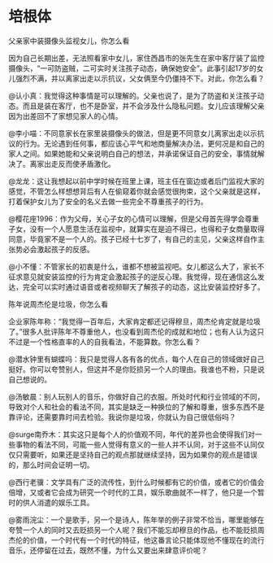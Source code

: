 # 培根体

父亲家中装摄像头监视女儿，你怎么看 

因为自己长期出差，无法照看家中女儿，家住西昌市的张先生在家中客厅装了监控摄像头，“一可防盗贼，二可实时关注孩子动态，确保她安全”。此事引起17岁的女儿强烈不满，并以离家出走以示抗议，父女俩至今仍僵持不下。对此，你怎么看？ 

@认小真：我觉得这种事情是可以理解的。父亲也说了，是为了防盗和关注孩子动态。而且是装在客厅，也不是卧室，并不会涉及什么隐私问题。女儿应该理解父亲因为出差回不了家想见家人的心情。 

@李小喵：不同意家长在家里装摄像头的做法，但是更不同意女儿离家出走以示抗议的行为。无论遇到任何事，都应该心平气和地商量解决办法，更何况是和自己的家人之间。如果她能和父亲说明白自己的想法，并承诺保证自己的安全，事情就解决了。离家出走反而使矛盾激化。 

@龙龙：这让我想起以前中学时候在班里上课，班主任在窗边或者后门监视大家的感觉，不管怎么样想想背后有人在偷窥着你就会感觉很拘束，这个父亲就是这样，打着保护女儿为了安全的名义去做一些完全不尊重孩子的行为。 

@樱花座1996：作为父母，关心子女的心情可以理解，但是父母首先得学会尊重子女，没有一个人愿意生活在监视中，就算实在是迫不得已，也得和子女商量取得同意，毕竟家不是一个人的。孩子已经十七岁了，有自己的主见，父亲这样自作主张势必会激起孩子的反感。 

@小不懂：不管家长的初衷是什么，谁都不想被监视吧。女儿都这么大了，家长不征求意见就安装监控的行为肯定会激起孩子的逆反心理。我觉得，现在通信这么发达，完全可以实时通过语音或者视频聊天了解孩子的动态，这比安装监控好多了。 

陈年说周杰伦是垃圾，你怎么看 

企业家陈年称：“我觉得一百年后，大家肯定都还记得穆旦，周杰伦肯定就是垃圾了。”很多人批评陈年不尊重他人，也没看到周杰伦的成就和地位；也有人认为这只不过是一个性格直率的人的自我看法，不能算数。你怎么看？ 

@潜水钟里有蝴蝶吗：我只是觉得人各有各的优点，每个人在自己的领域做好自己挺好。你可以夸赞别人，但这并不是你贬损另一个人的理由。我谁也不粉，只是说自己想说的。 

@汤敏晨：别人玩别人的音乐，你做好自己的衣服。所处时代和行业领域的不同，导致对个人和社会的看法不同，其实是缺乏一种换位的了解和尊重，很多东西不是靠评论，还需要靠时间去检验。我说你是垃圾，你就认为自己很低俗吗？ 

@surge南乔木：其实这只是每个人的价值观不同，年代的差异也会使得我们对一些事物的看法不同，可能一些人觉得有意义的一些人并不认同，对于这些不认同仅仅只需要听，如果还是坚持自己的观点那就继续坚持，因为如果你的观点是错误的，那么时间会证明一切。 

@西行老骥：文学具有广泛的流传性，到什么时候都有它的价值，或者它的价值会倍增，又或者它会成为研究一个时代的工具，娱乐歌曲就不一样了，他只是一个暂时的供人消遣的娱乐工具。 

@雾雨浣尘：一个是歌手，另一个是诗人，陈年举的例子非常不恰当，哪里能够在夸赞一个人的同时又去贬损另一个人呢？我们不能忘却穆旦的作品，也不能贬损周杰伦的价值，一个时代有一个时代的特征，他这番言论只能体现他不懂现在的流行音乐，还停留在过去，既然不懂，为什么又要出来肆意评价呢？